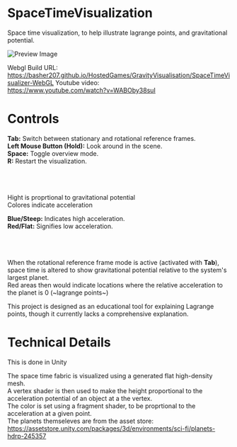# SpaceTimeVisualization
Space time visualization, to help illustrate lagrange points, and gravitational potential.

![Preview Image](./Docs/ReadMePreviewImage.png)

Webgl Build URL:<br />
https://basher207.github.io/HostedGames/GravityVisualisation/SpaceTimeVisualizer-WebGL
Youtube video:<br />
https://www.youtube.com/watch?v=WABOby38suI


# Controls

**Tab:** Switch between stationary and rotational reference frames.<br />
**Left Mouse Button (Hold):** Look around in the scene.<br />
**Space:** Toggle overview mode.<br />
**R:** Restart the visualization.<br />

<br /><br /><br />
Hight is proprtional to gravitational potential<br />
Colores indicate acceleration
<br />

**Blue/Steep:** Indicates high acceleration.<br />
**Red/Flat:** Signifies low acceleration.

<br /><br /><br />
When the rotational reference frame mode is active (activated with **Tab**), space time is altered to show gravitational potential relative to the system's largest planet.<br />
Red areas then would indicate locations where the relative acceleration to the planet is 0 (~lagrange points~)

This project is designed as an educational tool for explaining Lagrange points, though it currently lacks a comprehensive explanation.

# Technical Details
This is done in Unity

The space time fabric is visualized using a generated flat high-density mesh. <br />
A vertex shader is then used to make the height proportional to the acceleration potential of an object at a the vertex. <br />
The color is set using a fragment shader, to be proprtional to the acceleration at a given point. <br />
The planets themseleves are from the asset store: https://assetstore.unity.com/packages/3d/environments/sci-fi/planets-hdrp-245357